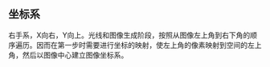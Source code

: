  
 ## 坐标系

 右手系，X向右，Y向上。光线和图像生成阶段，按照从图像左上角到右下角的顺序遍历。因而在第一步时需要进行坐标的映射，使左上角的像素映射到空间的左上角，然后以图像中心建立图像坐标系。

 